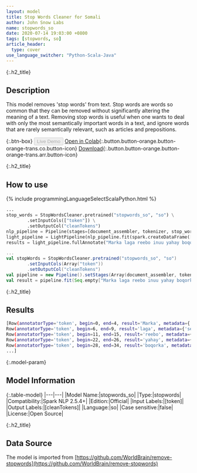 ```yaml
---
layout: model
title: Stop Words Cleaner for Somali
author: John Snow Labs
name: stopwords_so
date: 2020-07-14 19:03:00 +0800
tags: [stopwords, so]
article_header:
  type: cover
use_language_switcher: "Python-Scala-Java"
---
```


{:.h2_title}
## Description
This model removes 'stop words' from text. Stop words are words so common that they can be removed without significantly altering the meaning of a text. Removing stop words is useful when one wants to deal with only the most semantically important words in a text, and ignore words that are rarely semantically relevant, such as articles and prepositions.

{:.btn-box}
<button class="button button-orange" disabled>Live Demo</button>
[Open in Colab](https://colab.research.google.com/github/JohnSnowLabs/spark-nlp-workshop/blob/b2eb08610dd49d5b15077cc499a94b4ec1e8b861/jupyter/annotation/english/stop-words/StopWordsCleaner.ipynb){:.button.button-orange.button-orange-trans.co.button-icon}
[Download](https://s3.amazonaws.com/auxdata.johnsnowlabs.com/public/models/stopwords_so_so_2.5.4_2.4_1594742441799.zip){:.button.button-orange.button-orange-trans.arr.button-icon}

{:.h2_title}
## How to use

<div class="tabs-box" markdown="1">

{% include programmingLanguageSelectScalaPython.html %}

```python
...
stop_words = StopWordsCleaner.pretrained("stopwords_so", "so") \
        .setInputCols(["token"]) \
        .setOutputCol("cleanTokens")
nlp_pipeline = Pipeline(stages=[document_assembler, tokenizer, stop_words])
light_pipeline = LightPipeline(nlp_pipeline.fit(spark.createDataFrame([['']]).toDF("text")))
results = light_pipeline.fullAnnotate("Marka laga reebo inuu yahay boqorka woqooyiga, John Snow waa dhakhtar Ingiriis ah oo hormuud u ah horumarinta suuxdinta iyo nadaafadda caafimaadka.")
```

```scala
...
val stopWords = StopWordsCleaner.pretrained("stopwords_so", "so")
        .setInputCols(Array("token"))
        .setOutputCol("cleanTokens")
val pipeline = new Pipeline().setStages(Array(document_assembler, tokenizer, stopWords))
val result = pipeline.fit(Seq.empty["Marka laga reebo inuu yahay boqorka woqooyiga, John Snow waa dhakhtar Ingiriis ah oo hormuud u ah horumarinta suuxdinta iyo nadaafadda caafimaadka."].toDS.toDF("text")).transform(data)
```

{:.h2_title}
## Results

```bash
[Row(annotatorType='token', begin=0, end=4, result='Marka', metadata={'sentence': '0'}),
Row(annotatorType='token', begin=6, end=9, result='laga', metadata={'sentence': '0'}),
Row(annotatorType='token', begin=11, end=15, result='reebo', metadata={'sentence': '0'}),
Row(annotatorType='token', begin=22, end=26, result='yahay', metadata={'sentence': '0'}),
Row(annotatorType='token', begin=28, end=34, result='boqorka', metadata={'sentence': '0'}),
...]
```

{:.model-param}
## Model Information

{:.table-model}
|---|---|
|Model Name:|stopwords_so|
|Type:|stopwords|
|Compatibility:|Spark NLP 2.5.4+|
|Edition:|Official|
|Input Labels:|[token]|
|Output Labels:|[cleanTokens]|
|Language:|so|
|Case sensitive:|false|
|License:|Open Source|

{:.h2_title}
## Data Source
The model is imported from [https://github.com/WorldBrain/remove-stopwords](https://github.com/WorldBrain/remove-stopwords)